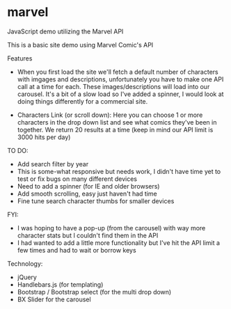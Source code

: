 marvel
======

JavaScript demo utilizing the Marvel API

This is a basic site demo using Marvel Comic's API

Features
* When you first load the site we'll fetch a default number of characters with imgages and descriptions, unfortunately you have to make one API call at a time for each.  These images/descriptions will load into our carousel.  It's a bit of a slow load so I've added a spinner, I would look at doing things differently for a commercial site.

* Characters Link (or scroll down): Here you can choose 1 or more characters in the drop down list and see what comics they've been in together.  We return 20 results at a time (keep in mind our API limit is 3000 hits per day)


TO DO:
* Add search filter by year
* This is some-what responsive but needs work, I didn't have time yet to test or fix bugs on many different devices
* Need to add a spinner (for IE and older browsers)
* Add smooth scrolling, easy just haven't had time
* Fine tune search character thumbs for smaller devices

FYI:
* I was hoping to have a pop-up (from the carousel) with way more character stats but I couldn't find them in the API
* I had wanted to add a little more functionality but I've hit the API limit a few times and had to wait or borrow keys


Technology:
* jQuery
* Handlebars.js (for templating)
* Bootstrap / Bootstrap select (for the multi drop down)
* BX Slider for the carousel
